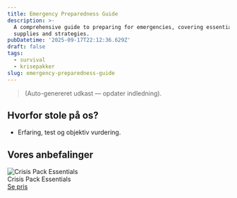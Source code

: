 ```yaml
---
title: Emergency Preparedness Guide
description: >-
  A comprehensive guide to preparing for emergencies, covering essential
  supplies and strategies.
pubDatetime: '2025-09-17T22:12:36.629Z'
draft: false
tags:
  - survival
  - krisepakker
slug: emergency-preparedness-guide
---
```

> (Auto-genereret udkast — opdater indledning).

## Hvorfor stole på os?
- Erfaring, test og objektiv vurdering.

## Vores anbefalinger


<!-- Auto: Affiliate-kort fra Products/SKUs -->

<div class="aff-card"><img src="abstract_15.png (https://v5.airtableusercontent.com/v3/u/45/45/1758160800000/WvxgegNq6cq68AM1qKGcxg/vidVsyvZphX7hBdSOmn1SMiicCRwbeAF8vWkdMGE7juZi6v6Vjw172P8SurVw7c3J5aLUVbCzC23xXG7ENWr4Ebpm11bRyYoOY46Qtw11L7UlYDqN5ExzEKT0Ze79zl4lNHhc3ymFlojG2XlPYgWI1LLNy3eY7BIYqiOmuMSvdM/FjM2pjFlM2Fc6DsEb4ivnHCtPx686nxw3_NUaXzvnC4)" alt="Crisis Pack Essentials" class="aff-card__img" /><div class="aff-card__meta"><div class="aff-card__title">Crisis Pack Essentials</div><a class="aff-btn" href="https://affiliate.homeessentialsee62.com/deal789?utm_source=klartilalt&utm_medium=affiliate&subid=emergency-preparedness-guide-2025-09-17" rel="sponsored nofollow noopener" target="_blank">Se pris</a></div></div>

